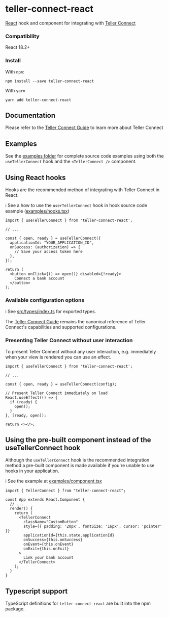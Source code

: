 # teller-connect-react

[React](https://facebook.github.io/react/) hook and component for integrating
with [Teller Connect](http://teller.io/docs/guides/connect)

### Compatibility

React 18.2+

### Install

With `npm`:

```
npm install --save teller-connect-react
```

With `yarn`

```
yarn add teller-connect-react
```

## Documentation

Please refer to the [Teller Connect Guide](http://teller.io/docs/guides/connect)
to learn more about Teller Connect 

## Examples

See the [examples folder](examples) for complete source code examples using both the `useTellerConnect` hook and the `<TellerConnect />` component.

## Using React hooks

Hooks are the recommended method of integrating with Teller Connect in React.

ℹ️ See a how to use the `userTellerConnect` hook in hook source code example ([examples/hooks.tsx](examples/hooks.tsx))

```tsx
import { useTellerConnect } from 'teller-connect-react';

// ...

const { open, ready } = useTellerConnect({
  applicationId: "YOUR_APPLICATION_ID",
  onSuccess: (authorization) => {
    // Save your access token here
  },
});

return (
  <button onClick={() => open()} disabled={!ready}>
    Connect a bank account
  </button>
);
```

### Available configuration options

ℹ️ See [src/types/index.ts][types] for exported types.

The [Teller Connect Guide](http://teller.io/docs/guides/connect) remains the canonical reference of Teller Connect's capabilities and supported configurations.

### Presenting Teller Connect without user interaction

To present Teller Connect without any user interaction, e.g. immediately when your view is rendered
you can use an effect.

```tsx
import { useTellerConnect } from 'teller-connect-react';

// ...

const { open, ready } = useTellerConnect(config);

// Present Teller Connect immediately on load
React.useEffect(() => {
  if (ready) {
    open();
  }
}, [ready, open]);

return <></>;
```
## Using the pre-built component instead of the useTellerConnect hook

Although the `useTellerConnect` hook is the recommended integration method
a pre-built component is made available if you're unable to use hooks in
your application.

ℹ️ See the example at [examples/component.tsx](examples/component.tsx)

```tsx
import { TellerConnect } from "teller-connect-react";

const App extends React.Component {
  // ...
  render() {
    return (
      <TellerConnect
        className="CustomButton"
        style={{ padding: '20px', fontSize: '16px', cursor: 'pointer' }}
        applicationId={this.state.applicationId}
        onSuccess={this.onSuccess}
        onEvent={this.onEvent}
        onExit={this.onExit}
      >
        Link your bank account
      </TellerConnect>
    );
  }
}
```

## Typescript support

TypeScript definitions for `teller-connect-react` are built into the npm package.

[types]: https://github.com/tellerhq/teller-connect-react/blob/master/src/types/index.ts
